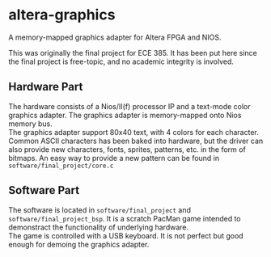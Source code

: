# altera-graphics
A memory-mapped graphics adapter for Altera FPGA and NIOS.

This was originally the final project for ECE 385.
It has been put here since the final project is free-topic, and no academic integrity is involved.

## Hardware Part
The hardware consists of a Nios/II(f) processor IP and a text-mode color graphics adapter. The graphics adapter is memory-mapped onto Nios memory bus.  
The graphics adapter support 80x40 text, with 4 colors for each character.
Common ASCII characters has been baked into hardware, but the driver can also provide new characters, fonts, sprites, patterns, etc. in the form of bitmaps.
An easy way to provide a new pattern can be found in ```software/final_project/core.c```

## Software Part
The software is located in ```software/final_project``` and ```software/final_project_bsp```.
It is a scratch PacMan game intended to demonstract the functionality of underlying hardware.  
The game is controlled with a USB keyboard. It is not perfect but good enough for demoing the graphics adapter.
